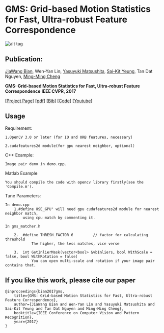 # GMS: Grid-based Motion Statistics for Fast, Ultra-robust Feature Correspondence

![alt tag](http://mmcheng.net/wp-content/uploads/2017/03/dog_ours.jpg)



## Publication:

[JiaWang Bian](http://jwbian.net), Wen-Yan Lin, [Yasuyuki Matsushita](http://www-infobiz.ist.osaka-u.ac.jp/user/matsushita/index.html), [Sai-Kit Yeung](http://people.sutd.edu.sg/~saikit/), Tan Dat Nguyen, [Ming-Ming Cheng](http://mmcheng.net)

**GMS: Grid-based Motion Statistics for Fast, Ultra-robust Feature Correspondence**  **IEEE CVPR, 2017** 

[[Project Page](http://jwbian.net/gms)] [[pdf](http://jwbian.net/Papers/GMS_CVPR17.pdf)] [[Bib](http://jwbian.net/Papers/bian2017gms.txt)] [[Code](https://github.com/JiawangBian/GMS-Feature-Matcher)] [[Youtube](https://youtu.be/3SlBqspLbxI)]


	
## Usage

Requirement:

	1.OpenCV 3.0 or later (for IO and ORB features, necessary)

	2.cudafeatures2d module(for gpu nearest neighbor, optional)

C++ Example:

	Image pair demo in demo.cpp.
	
Matlab Example
	
	You should compile the code with opencv library firstly(see the 'Compile.m').
	
Tune Parameters:

	In demo.cpp
		1.#define USE_GPU" will need gpu cudafeatures2d module for nearest neighbor match, 
			using cpu match by commenting it.
	
	In gms_matcher.h
				
		2.	#define THRESH_FACTOR 6			// factor for calculating threshold
				The higher, the less matches, vice verse
				
		3. 	int GetInlierMask(vector<bool> &vbInliers, bool WithScale = false, bool WithRotation = false)
				You can open multi-scale and rotation if your image pair contains that. 
				

## If you like this work, please cite our paper
	
	@inproceedings{bian2017gms,
 	  	title={GMS: Grid-based Motion Statistics for Fast, Ultra-robust Feature Correspondence},
  	  	author={JiaWang Bian and Wen-Yan Lin and Yasuyuki Matsushita and Sai-Kit Yeung and Tan Dat Nguyen and Ming-Ming Cheng},
  	  	booktitle={IEEE Conference on Computer Vision and Pattern Recognition},
  	  	year={2017}
	}


